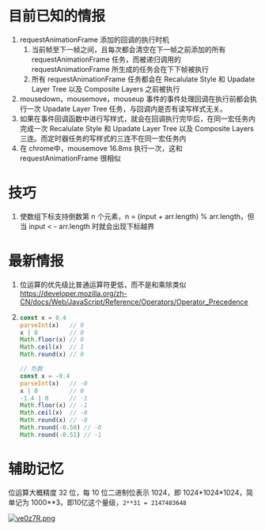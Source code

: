 # 目前已知的情报

1. requestAnimationFrame 添加的回调的执行时机
   1. 当前帧至下一帧之间，且每次都会清空在下一帧之前添加的所有 requestAnimationFrame 任务，而被递归调用的 requestAnimationFrame 所生成的任务会在下下帧被执行
   2. 所有 requestAnimationFrame 任务都会在 Recalulate Style 和 Upadate Layer Tree 以及 Composite Layers 之前被执行
2. mousedown，mousemove，mouseup  事件的事件处理回调在执行前都会执行一次 Upadate Layer Tree 任务，与回调内是否有读写样式无关。
3. 如果在事件回调函数中进行写样式，就会在回调执行完毕后，在同一宏任务内完成一次 Recalulate Style 和 Upadate Layer Tree 以及 Composite Layers 三连。而定时器任务的写样式的三连不在同一宏任务内
4. 在 chrome中，mousemove 16.8ms 执行一次，这和 requestAnimationFrame 很相似

# 技巧

1. 使数组下标支持倒数第 n 个元素，n = (input + arr.length) % arr.length，但当 input < - arr.length 时就会出现下标越界

# 最新情报

1. 位运算的优先级比普通运算符更低，而不是和乘除类似
   https://developer.mozilla.org/zh-CN/docs/Web/JavaScript/Reference/Operators/Operator_Precedence

2. ```typescript
   const x = 0.4
   parseInt(x)   // 0
   x | 0         // 0
   Math.floor(x) // 0
   Math.ceil(x)  // 1
   Math.round(x) // 0
   
   // 负数
   const x = -0.4
   parseInt(x)   // -0
   x | 0         // 0
   -1.4 | 0      // -1
   Math.floor(x) // -1
   Math.ceil(x)  // -0
   Math.round(x) // -0
   Math.round(-0.50) // -0
   Math.round(-0.51) // -1
   ```
   

# 辅助记忆
位运算大概精度 32 位，每 10 位二进制位表示 1024，即 1024\*1024\*1024，简单记为 1000\**3，即10亿这个量级，`2**31 = 2147483648`

[![ye0z7R.png](https://s3.ax1x.com/2021/02/01/ye0z7R.png)](https://imgchr.com/i/ye0z7R)